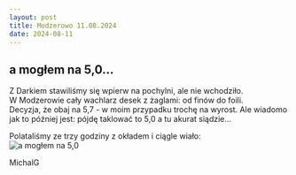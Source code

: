 ```yaml
---
layout: post
title: Modzerowo 11.08.2024
date: 2024-08-11
---
```


## a mogłem na 5,0...  

Z Darkiem stawiliśmy się wpierw na pochylni, ale nie wchodziło.  
W Modzerowie cały wachlarz desek z żaglami: od finów do foili.  
Decyzja, że obaj na 5,7 - w moim przypadku trochę na wyrost.
Ale wiadomo jak to później jest: pójdę taklować to 5,0 a tu akurat siądzie...  

Polataliśmy ze trzy godziny z okładem i ciągle wiało:  
![a mogłem na 5,0](https://raw.githubusercontent.com/naspocie/blog/master/images/2024-08-11-Modzerowo/IMG_0250.gif "a mogłem na 5,0")  

MichalG
